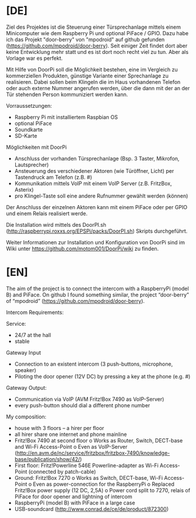 

[DE]
==========
Ziel des Projektes ist die Steuerung einer Türsprechanlage mittels einem Minicomputer wie dem Raspberry Pi und optional PiFace / GPIO.
Dazu habe ich das Projekt "door-berry" von "mpodroid" auf github gefunden (https://github.com/mpodroid/door-berry). 
Seit einiger Zeit findet dort aber keine Entwicklung mehr statt und es ist dort noch recht viel zu tun. Aber als Vorlage war es perfekt.

Mit Hilfe von DoorPi soll die Möglichkeit bestehen, eine im Vergleich zu kommerziellen Produkten, günstige Variante einer Sprechanlage zu realisieren. Dabei sollen beim Klingeln die im Haus vorhandenen Telefon oder auch externe Nummer angerufen werden, über die dann mit der an der Tür stehenden Person kommuniziert werden kann.

Vorraussetzungen:
* Raspberry Pi mit installiertem Raspbian OS
* optional PiFace
* Soundkarte
* SD-Karte

Möglichkeiten mit DoorPi
* Anschluss der vorhanden Türsprechanlage (Bsp. 3 Taster, Mikrofon, Lautsprecher)
* Ansteuerung des verschiedener Aktoren (wie Türöffner, Licht) per Tastendruck am Telefon (z.B. #)
* Kommunikation mittels VoIP mit einem VoIP Server (z.B. FritzBox, Asterix)
* pro Klingel-Taste soll eine andere Rufnummer gewählt werden (können)

Der Anschluss der einzelnen Aktoren kann mit einem PiFace oder per GPIO und einem Relais realisiert werde. 

Die Installation wird mittels des DoorPI.sh (http://raspberrypi.roxxs.org/EPSPi/packs/DoorPI.sh) Skripts durchgeführt.

Weiter Informationen zur Installation und Konfiguration von DoorPi sind im Wiki unter https://github.com/motom001/DoorPi/wiki zu finden.

[EN]
==========

The aim of the project is to connect the intercom with a RaspberryPi (model B) and PiFace. On github I found something similar, the project “door-berry” of “mpodroid” (https://github.com/mpodroid/door-berry).

Intercom Requirements:

Service:
-	24/7 at the hall
-	stable

Gateway Input
-	Connection to an existent intercom (3 push-buttons, microphone, speaker)
-	Piloting the door opener (12V DC) by pressing a key at the phone (e.g. #)

Gateway Output:
-	Communication via VoIP (AVM Fritz!Box 7490 as VoIP-Server)
-	every push-button should dial a different phone number

My composition:
-	house with 3 floors – a hirer per floor 
-	all hirer share one internet and phone mainline
-	Fritz!Box 7490 at second floor
  o	Works as Router, Switch, DECT-base and Wi-Fi Access-Point
  o	Even as VoIP-Server (http://en.avm.de/nc/service/fritzbox/fritzbox-7490/knowledge-base/publication/show/42/)
-	First floor: Fritz!Powerline 546E Powerline-adapter as Wi-Fi Access-Point (connected by patch-cable)
-	Ground: Fritz!Box 7270
  o	Works as Switch, DECT-base, Wi-Fi Access-Point
  o	Even as power-connection for the RaspberryPi
  o	Replaced Fritz!Box power supply (12 DC, 2,5A)
  o	Power cord split to 7270, relais of PiFace for door opener and lightning of intercom
-	RaspberryPi (model B) with PiFace in a large case
-	USB-soundcard (http://www.conrad.de/ce/de/product/872300)
